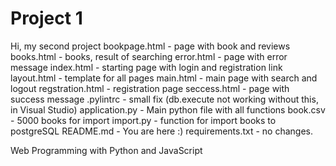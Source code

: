 # Project 1
Hi, my second project
bookpage.html - page with book and reviews
books.html - books, result of searching
error.html - page with error message
index.html - starting page with login and registration link
layout.html - template for all pages
main.html - main page with search and logout
regstration.html - registration page
seccess.html - page with success message
.pylintrc - small fix (db.execute not working without this, in Visual Studio)
application.py - Main python file with all functions
book.csv - 5000 books for import
import.py - function for import books to postgreSQL
README.md - You are here :)
requirements.txt - no changes.

Web Programming with Python and JavaScript
